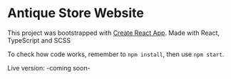 # Antique Store Website

This project was bootstrapped with [Create React App](https://github.com/facebook/create-react-app).
Made with React, TypeScript and SCSS

To check how code works, remember to `npm install`, then use `npm start`.

Live version: -coming soon-
